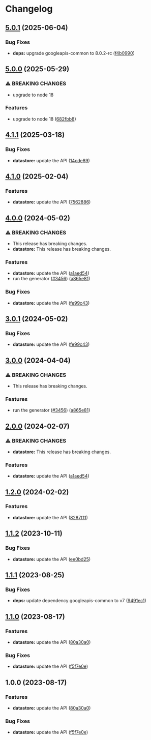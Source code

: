 # Changelog

## [5.0.1](https://github.com/googleapis/google-api-nodejs-client/compare/datastore-v5.0.0...datastore-v5.0.1) (2025-06-04)


### Bug Fixes

* **deps:** upgrade googleapis-common to 8.0.2-rc ([f4b0990](https://github.com/googleapis/google-api-nodejs-client/commit/f4b099071040cfbcfe4a2e7d487d45ee93b369e0))

## [5.0.0](https://github.com/googleapis/google-api-nodejs-client/compare/datastore-v4.1.1...datastore-v5.0.0) (2025-05-29)


### ⚠ BREAKING CHANGES

* upgrade to node 18

### Features

* upgrade to node 18 ([682fbb8](https://github.com/googleapis/google-api-nodejs-client/commit/682fbb869189ae92b3e9a194d37d0548af0c1f92))

## [4.1.1](https://github.com/googleapis/google-api-nodejs-client/compare/datastore-v4.1.0...datastore-v4.1.1) (2025-03-18)


### Bug Fixes

* **datastore:** update the API ([14cde89](https://github.com/googleapis/google-api-nodejs-client/commit/14cde891fbcccf0575ab2d3aeed31f7c11ed1941))

## [4.1.0](https://github.com/googleapis/google-api-nodejs-client/compare/datastore-v4.0.0...datastore-v4.1.0) (2025-02-04)


### Features

* **datastore:** update the API ([7562886](https://github.com/googleapis/google-api-nodejs-client/commit/756288631f8c4ff3c984a1aa52ea743fcdc90b12))

## [4.0.0](https://github.com/googleapis/google-api-nodejs-client/compare/datastore-v3.0.1...datastore-v4.0.0) (2024-05-02)


### ⚠ BREAKING CHANGES

* This release has breaking changes.
* **datastore:** This release has breaking changes.

### Features

* **datastore:** update the API ([a1aed54](https://github.com/googleapis/google-api-nodejs-client/commit/a1aed5439330ff84b43ff777f0ad4a3db0e3cce7))
* run the generator ([#3456](https://github.com/googleapis/google-api-nodejs-client/issues/3456)) ([a865e81](https://github.com/googleapis/google-api-nodejs-client/commit/a865e81539b315d3b321650663ba0b2555b1e5a1))


### Bug Fixes

* **datastore:** update the API ([fe99c43](https://github.com/googleapis/google-api-nodejs-client/commit/fe99c436b00f3e0db1c048b6e1978c2c91eeaf75))

## [3.0.1](https://github.com/googleapis/google-api-nodejs-client/compare/datastore-v3.0.0...datastore-v3.0.1) (2024-05-02)


### Bug Fixes

* **datastore:** update the API ([fe99c43](https://github.com/googleapis/google-api-nodejs-client/commit/fe99c436b00f3e0db1c048b6e1978c2c91eeaf75))

## [3.0.0](https://github.com/googleapis/google-api-nodejs-client/compare/datastore-v2.0.0...datastore-v3.0.0) (2024-04-04)


### ⚠ BREAKING CHANGES

* This release has breaking changes.

### Features

* run the generator ([#3456](https://github.com/googleapis/google-api-nodejs-client/issues/3456)) ([a865e81](https://github.com/googleapis/google-api-nodejs-client/commit/a865e81539b315d3b321650663ba0b2555b1e5a1))

## [2.0.0](https://github.com/googleapis/google-api-nodejs-client/compare/datastore-v1.2.0...datastore-v2.0.0) (2024-02-07)


### ⚠ BREAKING CHANGES

* **datastore:** This release has breaking changes.

### Features

* **datastore:** update the API ([a1aed54](https://github.com/googleapis/google-api-nodejs-client/commit/a1aed5439330ff84b43ff777f0ad4a3db0e3cce7))

## [1.2.0](https://github.com/googleapis/google-api-nodejs-client/compare/datastore-v1.1.2...datastore-v1.2.0) (2024-02-02)


### Features

* **datastore:** update the API ([8287f11](https://github.com/googleapis/google-api-nodejs-client/commit/8287f1158ec0cea49359f8bf547ca6158d23440e))

## [1.1.2](https://github.com/googleapis/google-api-nodejs-client/compare/datastore-v1.1.1...datastore-v1.1.2) (2023-10-11)


### Bug Fixes

* **datastore:** update the API ([ee0bd25](https://github.com/googleapis/google-api-nodejs-client/commit/ee0bd25a29d550814911dee4908cd9c23ccc85d8))

## [1.1.1](https://github.com/googleapis/google-api-nodejs-client/compare/datastore-v1.1.0...datastore-v1.1.1) (2023-08-25)


### Bug Fixes

* **deps:** update dependency googleapis-common to v7 ([9491ec1](https://github.com/googleapis/google-api-nodejs-client/commit/9491ec1cdc3c413e7d73edcfcd59cf5c28a7c855))

## [1.1.0](https://github.com/googleapis/google-api-nodejs-client/compare/datastore-v1.0.0...datastore-v1.1.0) (2023-08-17)


### Features

* **datastore:** update the API ([80a30a0](https://github.com/googleapis/google-api-nodejs-client/commit/80a30a04e2b329fa7dcdfc58c4b584c66d9e3e9e))


### Bug Fixes

* **datastore:** update the API ([f5f7e0e](https://github.com/googleapis/google-api-nodejs-client/commit/f5f7e0e81bc891e679d848602ddfb81f9ade6bfa))

## 1.0.0 (2023-08-17)


### Features

* **datastore:** update the API ([80a30a0](https://github.com/googleapis/google-api-nodejs-client/commit/80a30a04e2b329fa7dcdfc58c4b584c66d9e3e9e))


### Bug Fixes

* **datastore:** update the API ([f5f7e0e](https://github.com/googleapis/google-api-nodejs-client/commit/f5f7e0e81bc891e679d848602ddfb81f9ade6bfa))
